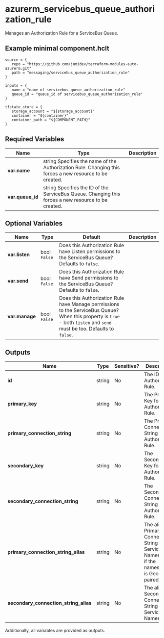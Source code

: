 # azurerm_servicebus_queue_authorization_rule

Manages an Authorization Rule for a ServiceBus Queue.

## Example minimal component.hclt

```hcl
source = {
   repo = "https://github.com/jumidev/terraform-modules-auto-azurerm.git" 
   path = "messaging/servicebus_queue_authorization_rule" 
}

inputs = {
   name = "name of servicebus_queue_authorization_rule" 
   queue_id = "queue_id of servicebus_queue_authorization_rule" 
}

tfstate_store = {
   storage_account = "${storage_account}" 
   container = "${container}" 
   container_path = "${COMPONENT_PATH}" 
}

```

## Required Variables

| Name | Type |  Description |
| ---- | --------- |  ----------- |
| **var.name** | string  Specifies the name of the Authorization Rule. Changing this forces a new resource to be created. | 
| **var.queue_id** | string  Specifies the ID of the ServiceBus Queue. Changing this forces a new resource to be created. | 

## Optional Variables

| Name | Type |  Default  |  Description |
| ---- | --------- |  ----------- | ----------- |
| **var.listen** | bool  `False`  |  Does this Authorization Rule have Listen permissions to the ServiceBus Queue? Defaults to `false`. | 
| **var.send** | bool  `False`  |  Does this Authorization Rule have Send permissions to the ServiceBus Queue? Defaults to `false`. | 
| **var.manage** | bool  `False`  |  Does this Authorization Rule have Manage permissions to the ServiceBus Queue? When this property is `true` - both `listen` and `send` must be too. Defaults to `false`. | 



## Outputs

| Name | Type | Sensitive? | Description |
| ---- | ---- | --------- | --------- |
| **id** | string | No  | The ID of the Authorization Rule. | 
| **primary_key** | string | No  | The Primary Key for the Authorization Rule. | 
| **primary_connection_string** | string | No  | The Primary Connection String for the Authorization Rule. | 
| **secondary_key** | string | No  | The Secondary Key for the Authorization Rule. | 
| **secondary_connection_string** | string | No  | The Secondary Connection String for the Authorization Rule. | 
| **primary_connection_string_alias** | string | No  | The alias Primary Connection String for the ServiceBus Namespace, if the namespace is Geo DR paired. | 
| **secondary_connection_string_alias** | string | No  | The alias Secondary Connection String for the ServiceBus Namespace | 

Additionally, all variables are provided as outputs.
